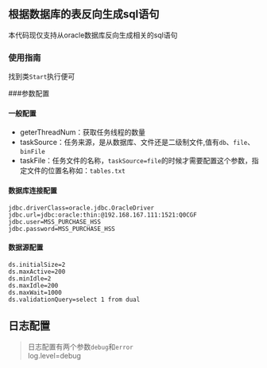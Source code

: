 ## 根据数据库的表反向生成sql语句
本代码现仅支持从oracle数据库反向生成相关的sql语句

### 使用指南
找到类`Start`执行便可

###参数配置
#### 一般配置
* geterThreadNum：获取任务线程的数量
* taskSource：任务来源，是从数据库、文件还是二级制文件,值有`db`、`file`、`binFile`
* taskFile：任务文件的名称，`taskSource=file`的时候才需要配置这个参数，指定文件的位置名称如：`tables.txt`

#### 数据库连接配置
	jdbc.driverClass=oracle.jdbc.OracleDriver
	jdbc.url=jdbc:oracle:thin:@192.168.167.111:1521:Q0CGF
	jdbc.user=MSS_PURCHASE_HSS
	jdbc.password=MSS_PURCHASE_HSS


#### 数据源配置
	ds.initialSize=2
	ds.maxActive=200
	ds.minIdle=2
	ds.maxIdle=200
	ds.maxWait=1000
	ds.validationQuery=select 1 from dual

## 日志配置
> 日志配置有两个参数`debug`和`error` <br>
	log.level=debug


